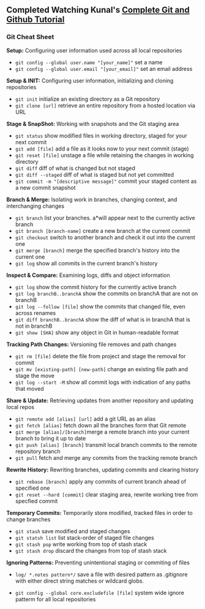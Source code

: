## Completed Watching Kunal's [Complete Git and Github Tutorial](https://www.youtube.com/watch?v=apGV9Kg7ics)

### Git Cheat Sheet

**Setup:** Configuring user information used across all local repositories

- `git config --global user.name "[your_name]"` set a name 
- `git config --global user.email "[your_email]"` set an email address

**Setup & INIT:** Configuring user information, initializing and cloning repositories

- `git init` initialize an existing directory as a Git repository
- `git clone [url]` retrieve an entire repository from a hosted location via URL

**Stage & SnapShot:** Working with snapshots and the Git staging area

- `git status` show modified files in working directory, staged for your next commit
- `git add [file]` add a file as it looks now to your next commit (stage)
- `git reset [file]` unstage a file while retaining the changes in working directory
- `git diff` diff of what is changed but not staged
- `git diff --staged` diff of what is staged but not yet committed
- `git commit -m "[descriptive message]"` commit your staged content as a new commit snapshot

**Branch & Merge:** Isolating work in branches, changing context, and interchanging changes

- `git branch` list your branches. a*will appear next to the currently active branch
- `git branch [branch-name]` create a new branch at the current commit
- `git checkout` switch to another branch and check it out into the current one
- `git merge [branch]` merge the specified branch's history into the current one
- `git log` show all commits in the current branch's history

**Inspect & Compare:** Examining logs, diffs and object information

- `git log` show the commit history for the currently active branch
- `git log branchB..branchA` show the commits on branchA that are not on branchB
- `git log --follow [file]` show the commits that changed file, even across renames
- `git diff branchB..branchA` show the diff of what is in branchA that is not in branchB
- `git show [SHA]` show any object in Git in human-readable format

**Tracking Path Changes:** Versioning file removes and path changes

- `git rm [file]` delete the file from project and stage the removal for commit
- `git mv [existing-path] [new-path]` change an existing file path and stage the move
- `git log --start -M` show all commit logs with indication of any paths that moved

**Share & Update:** Retrieving updates from another repository and updating local repos

- `git remote add [alias] [url]` add a git URL as an alias
- `git fetch [alias]` fetch down all the branches form that Git remote
- `git merge [alias]/[branch]`merge a remote branch into your current branch to bring it up to date
- `git push [alias] [branch]` transmit local branch commits to the remote repository branch
- `git pull` fetch and merge any commits from the tracking remote branch

**Rewrite History:** Rewriting branches, updating commits and clearing history

- `git rebase [branch]` apply any commits of current branch ahead of specified one
- `git reset --hard [commit]` clear staging area, rewrite working tree from specfied commit

**Temporary Commits:** Temporarily store modified, tracked files in order to change branches

- `git stash` save modified and staged changes
- `git statsh list` list stack-order of staged file changes
- `git stash pop` write working from top of stash stack
- `git stash drop` discard the changes from top of stash stack

**Ignoring Patterns:** Preventing unintentional staging or commiting of files

- `log/
   *.notes
   pattern*/`
   save a file with desired pattern as .gitignore with either direct string matches or wildcard globs.

- `git config --global core.excludefile [file]` system wide ignore patterm for all local repositories


